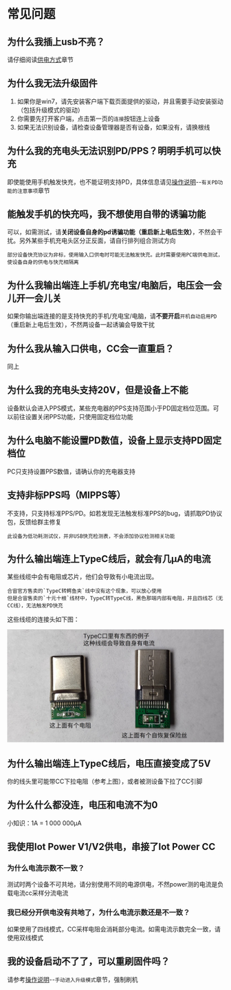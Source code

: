 # 常见问题

## 为什么我插上usb不亮？

请仔细阅读[供电方式](https://wiki.luatos.com/iotpower/cc/parts.html#id3)章节

## 为什么我无法升级固件

1. 如果你是win7，请先安装客户端下载页面提供的驱动，并且需要手动安装驱动（包括升级模式的驱动）
2. 你需要先打开客户端，点击第一页的`连接`按钮连上设备
3. 如果无法识别设备，请检查设备管理器是否有设备，如果没有，请换根线

## 为什么我的充电头无法识别PD/PPS？明明手机可以快充

即使能使用手机触发快充，也不能证明支持PD，具体信息请见[操作说明](usage.md)--`有关PD功能的注意事项`章节

## 能触发手机的快充吗，我不想使用自带的诱骗功能

可以，如需测试，请**关闭设备自身的pd诱骗功能（重启新上电后生效）**，不然会干扰。另外某些手机充电头区分正反面，请自行排列组合测试方向

```{note}
部分设备快充协议为非标，使用输入口供电时可能无法触发快充。此时需要使用PC端供电测试，使设备自身的供电与快充相隔离
```

## 为什么我输出端连上手机/充电宝/电脑后，电压会一会儿开一会儿关

如果你输出端连接的是支持快充的手机/充电宝/电脑，请**不要开启**`开机自动启用PD`（重启新上电后生效），不然两设备一起诱骗会导致干扰

## 为什么我从输入口供电，CC会一直重启？

同上

## 为什么我的充电头支持20V，但是设备上不能

设备默认会进入PPS模式，某些充电器的PPS支持范围小于PD固定档位范围。可以前往设置关闭PPS功能，只使用固定档位功能

## 为什么电脑不能设置PD数值，设备上显示支持PD固定档位

PC只支持设置PPS数值，请确认你的充电器支持

## 支持非标PPS吗（MIPPS等）

不支持，只支持标准PPS/PD。如若发现无法触发标准PPS的bug，请抓取PD协议包，反馈给群主修复

```{note}
此设备为低功耗测试仪，并非USB快充检测表，不会添加协议检测相关功能
```

## 为什么输出端连上TypeC线后，就会有几μA的电流

某些线缆中会有电阻或芯片，他们会导致有小电流出现。

```{note}
合宙官方售卖的`TypeC转鳄鱼夹`线中没有这个现象，可以放心使用  
但是合宙售卖的`十元十根`线材中，TypeC转TypeC线，黑色那端内部有电阻，并且四线芯（无CC线），无法触发PD快充
```

这些线缆的连接头如下图：

![type c r](img/typec_r.jpg)

## 为什么输出端连上TypeC线后，电压直接变成了5V

你的线头里可能带CC下拉电阻（参考上图），或者被测设备下拉了CC引脚

## 为什么什么都没连，电压和电流不为0

小知识：1A = 1 000 000μA

## 我使用**Iot Power V1/V2**供电，串接了**Iot Power CC**

### 为什么电流示数不一致？

测试时两个设备不可共地，请分别使用不同的电源供电，不然power测的电流是负载电流cc采样分流电流

### 我已经分开供电没有共地了，为什么电流示数还是不一致？

如果使用了四线模式，CC采样电阻会消耗部分电流。如需电流示数完全一致，请使用双线模式

## 我的设备启动不了了，可以重刷固件吗？

请参考[操作说明](usage.md)--`手动进入升级模式`章节，强制刷机
